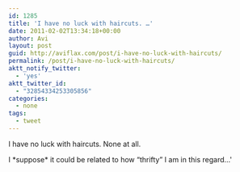 ```yaml
---
id: 1285
title: 'I have no luck with haircuts. …'
date: 2011-02-02T13:34:18+00:00
author: Avi
layout: post
guid: http://aviflax.com/post/i-have-no-luck-with-haircuts/
permalink: /post/i-have-no-luck-with-haircuts/
aktt_notify_twitter:
  - 'yes'
aktt_twitter_id:
  - "32854334253305856"
categories:
  - none
tags:
  - tweet
---
```

I have no luck with haircuts. None at all.

I \*suppose\* it could be related to how “thrifty” I am in this regard…'